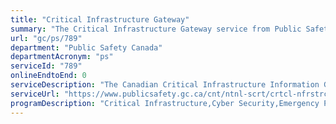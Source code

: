```yaml
---
title: "Critical Infrastructure Gateway"
summary: "The Critical Infrastructure Gateway service from Public Safety Canada is not available end-to-end online, according to the GC Service Inventory."
url: "gc/ps/789"
department: "Public Safety Canada"
departmentAcronym: "ps"
serviceId: "789"
onlineEndtoEnd: 0
serviceDescription: "The Canadian Critical Infrastructure Information Gateway is a collaborative, unclassified workspace for the critical infrastructure community with the aim of facilitating information sharing in support of building a safer, more secure and more resilient Canada."
serviceUrl: "https://www.publicsafety.gc.ca/cnt/ntnl-scrt/crtcl-nfrstrctr/crtcl-nfrstrtr-gw-en.aspx"
programDescription: "Critical Infrastructure,Cyber Security,Emergency Prevention/Mitigation,Emergency Preparedness"
---
```

